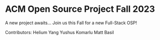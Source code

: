 # ACM Open Source Project Fall 2023
A new project awaits...
Join us this Fall for a new Full-Stack OSP!

Contributors:
Helium Yang
Yushus Komarlu
Matt Basil